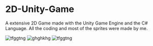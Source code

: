 # 2D-Unity-Game

A extensive 2D Game made with the Unity Game Engine and the C# Language. All the coding and most of the sprites were made by me. 

![tfggtng](https://user-images.githubusercontent.com/68021511/155710761-c63273de-026b-4421-ba82-9da8a20410ac.PNG)
![ghghkhg](https://user-images.githubusercontent.com/68021511/155710768-e5f4589d-2bf8-4d44-82e9-ba90e70a77d9.PNG)
![tfggtng](https://user-images.githubusercontent.com/68021511/155710775-70557dca-9674-4596-b2a6-0d122826cc7e.PNG)
